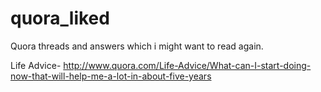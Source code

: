 quora_liked
===========

Quora threads and answers which i might want to read again.

Life Advice-
http://www.quora.com/Life-Advice/What-can-I-start-doing-now-that-will-help-me-a-lot-in-about-five-years
